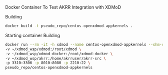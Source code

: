 Docker Container To Test AKRR Integration with XDMoD

Building
```bash
docker build -t pseudo_repo/centos-openxdmod-appkernels .
```

Starting container
Building
```bash
docker run --rm -it -h xdmod --name centos-openxdmod-appkernels --shm-size 2g \
-v ~/xdmod_wsp/xdmod:/root/xdmod \
-v ~/xdmod_wsp/xdmod-docker:/root/xdmod-docker \
-v ~/xdmod_wsp/akrr:/home/akrruser/akrr-src \
-p 3310:3306 -p 8010:8080 -p 2210:22 \
pseudo_repo/centos-openxdmod-appkernels
```